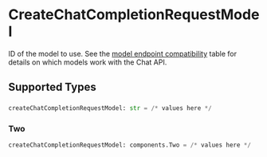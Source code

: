 # CreateChatCompletionRequestModel

ID of the model to use. See the [model endpoint compatibility](/docs/models/model-endpoint-compatibility) table for details on which models work with the Chat API.


## Supported Types

### 

```python
createChatCompletionRequestModel: str = /* values here */
```

### Two

```python
createChatCompletionRequestModel: components.Two = /* values here */
```

